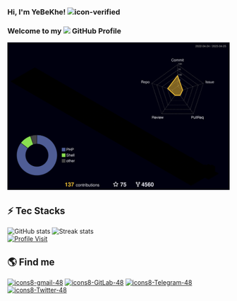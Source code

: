 ### Hi, I'm YeBeKhe! ![icon-verified](https://img.icons8.com/color/25/verified-account--v1.png)

### Welcome to my <img src="https://img.icons8.com/color/96/000000/github--v1.png" height="24"/> GitHub Profile
<!--
**YeBeKhe/YeBeKhe** is a ✨ _special_ ✨ repository because its `README.md` (this file) appears on your GitHub profile.

Here are some ideas to get you started:
-->
![](./profile-3d-contrib/profile-night-rainbow.svg)

## ⚡ Tec Stacks

![GitHub stats](https://github-readme-stats-git-masterrstaa-rickstaa.vercel.app/api?username=YeBeKhe&theme=cobalt2&show_icons=true&card_width=495px)
![Streak stats](https://github-readme-streak-stats.herokuapp.com/?user=YeBeKhe&show_icons=true&theme=tokyonight)  
[![Profile Visit](https://visitcount.itsvg.in/api?id=YeBeKhe&label=Profile%20Views&color=1&icon=1&pretty=true)](https://github.com/YeBeKhe)


## 🌎 Find me

[![icons8-gmail-48](https://user-images.githubusercontent.com/74541595/179397245-37cdb849-4283-4f70-956c-f2e739e44401.png)](mailto:YeBeKhe@gmail.com)
[![icons8-GitLab-48](https://img.icons8.com/color/48/null/gitlab.png)](https://gitlab.com/YeBeKhe)
[![icons8-Telegram-48](https://img.icons8.com/fluency/48/null/telegram-app.png)](https://t.me/YeBeKhe)
[![icons8-Twitter-48](https://img.icons8.com/color/48/twitter--v1.png)](https://twitter.com/YeBeKhe)

